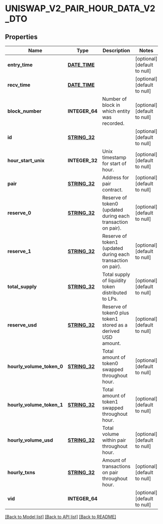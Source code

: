 # UNISWAP_V2_PAIR_HOUR_DATA_V2_DTO

## Properties
Name | Type | Description | Notes
------------ | ------------- | ------------- | -------------
**entry_time** | [**DATE_TIME**](DATE_TIME.md) |  | [optional] [default to null]
**recv_time** | [**DATE_TIME**](DATE_TIME.md) |  | [optional] [default to null]
**block_number** | **INTEGER_64** | Number of block in which entity was recorded. | [optional] [default to null]
**id** | [**STRING_32**](STRING_32.md) |  | [optional] [default to null]
**hour_start_unix** | **INTEGER_32** | Unix timestamp for start of hour. | [optional] [default to null]
**pair** | [**STRING_32**](STRING_32.md) | Address for pair contract. | [optional] [default to null]
**reserve_0** | [**STRING_32**](STRING_32.md) | Reserve of token0 (updated during each transaction on pair). | [optional] [default to null]
**reserve_1** | [**STRING_32**](STRING_32.md) | Reserve of token1 (updated during each transaction on pair). | [optional] [default to null]
**total_supply** | [**STRING_32**](STRING_32.md) | Total supply of liquidity token distributed to LPs. | [optional] [default to null]
**reserve_usd** | [**STRING_32**](STRING_32.md) | Reserve of token0 plus token1 stored as a derived USD amount. | [optional] [default to null]
**hourly_volume_token_0** | [**STRING_32**](STRING_32.md) | Total amount of token0 swapped throughout hour. | [optional] [default to null]
**hourly_volume_token_1** | [**STRING_32**](STRING_32.md) | Total amount of token1 swapped throughout hour. | [optional] [default to null]
**hourly_volume_usd** | [**STRING_32**](STRING_32.md) | Total volume within pair throughout hour. | [optional] [default to null]
**hourly_txns** | [**STRING_32**](STRING_32.md) | Amount of transactions on pair throughout hour. | [optional] [default to null]
**vid** | **INTEGER_64** |  | [optional] [default to null]

[[Back to Model list]](../README.md#documentation-for-models) [[Back to API list]](../README.md#documentation-for-api-endpoints) [[Back to README]](../README.md)


